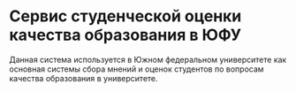 # Сервис студенческой оценки качества образования в ЮФУ

Данная система используется в Южном федеральном университете как основная
системы сбора мнений и оценок студентов по вопросам качества образования в университете.

